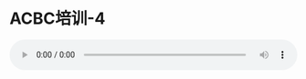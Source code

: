# ACBC培训-4

<audio style="width: 100%;" preload="false" controls controlslist="nodownload"><source src="//cdn.wechat.edu.pl/audio/mp3/old/12156.mp3" type="audio/mpeg">Your browser does not support the audio element.</audio>


